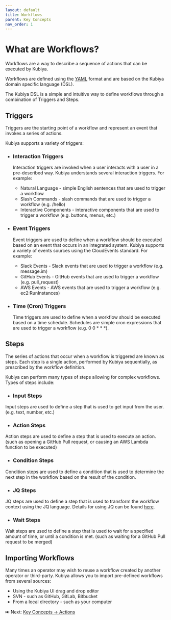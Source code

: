 ```yaml
---
layout: default
title: Workflows
parent: Key Concepts
nav_order: 1
---
```

# What are Workflows?

Workflows are a way to describe a sequence of actions that can be executed by Kubiya.

Workflows are defined using the [YAML](https://yaml.org) format and are based on the Kubiya domain specific language (DSL).

The Kubiya DSL is a simple and intuitive way to define workflows through a combination of Triggers and Steps.

## Triggers
Triggers are the starting point of a workflow and represent an event that invokes a series of actions.

Kubiya supports a variety of triggers:

* ### Interaction Triggers
    Interaction triggers are invoked when a user interacts with a user in a pre-described way.  Kubiya understands several interaction triggers. For example:

    * Natural Language - simple English sentences that are used to trigger a workflow
    * Slash Commands - slash commands that are used to trigger a workflow (e.g. /hello)
    * Interactive Components - interactive components that are used to trigger a workflow (e.g. buttons, menus, etc.)

* ### Event Triggers
    Event triggers are used to define when a workflow should be executed based on an event that occurs in an integrated system. Kubiya supports a variety of events sources using the CloudEvents standard. For example:

    * Slack Events - Slack events that are used to trigger a workflow (e.g. message.im)
    * GitHub Events - GitHub events that are used to trigger a workflow (e.g. pull_request)
    * AWS Events - AWS events that are used to trigger a workflow (e.g. ec2:RunInstances)

* ### Time (Cron) Triggers
    Time triggers are used to define when a workflow should be executed based on a time schedule. Schedules are simple cron expressions that are used to trigger a workflow (e.g. 0 0 * * *).

## Steps
The series of actions that occur when a workflow is triggered are known as steps. Each step is a single action, performed by Kubiya sequentially, as prescribed by the workflow definition.

Kubiya can perform many types of steps allowing for complex workflows.  Types of steps include:

* ### Input Steps
Input steps are used to define a step that is used to get input from the user. (e.g. text, number, etc.)

* ### Action Steps
Action steps are used to define a step that is used to execute an action. (such as opening a GitHub Pull request, or causing an AWS Lambda function to be executed)

* ### Condition Steps
Condition steps are used to define a condition that is used to determine the next step in the workflow based on the result of the condition.

* ### JQ Steps
JQ steps are used to define a step that is used to transform the workflow context using the JQ language.  Details for using JQ can be found [here](https://stedolan.github.io/jq/).

* ### Wait Steps
Wait steps are used to define a step that is used to wait for a specified amount of time, or until a condition is met. (such as waiting for a GitHub Pull request to be merged)


## Importing Workflows
Many times an operator may wish to reuse a workflow created by another operator or third-party.  Kubiya allows you to import pre-defined workflows from several sources:

* Using the Kubiya UI drag and drop editor
* SVN - such as GitHub, GitLab, Bitbucket
* From a local directory - such as your computer


⏭️ Next: [Key Concepts -> Actions](kc_actions.html)